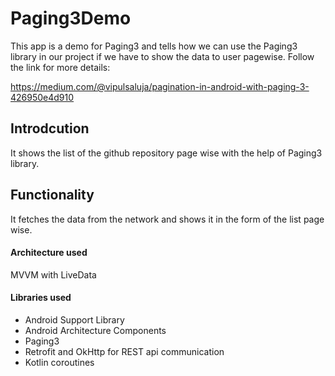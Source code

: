 # Paging3Demo
This app is a demo for Paging3 and tells how we can use the Paging3 library in our project if we have to show the data to user pagewise.
Follow the link for more details:

https://medium.com/@vipulsaluja/pagination-in-android-with-paging-3-426950e4d910




## Introdcution
It shows the list of the github repository page wise with the help of Paging3 library.
## Functionality
It fetches the data from the network and shows it in the form of the list page wise.
#### Architecture used
MVVM with LiveData
#### Libraries used
- Android Support Library
- Android Architecture Components
- Paging3
- Retrofit and OkHttp for REST api communication
- Kotlin coroutines
